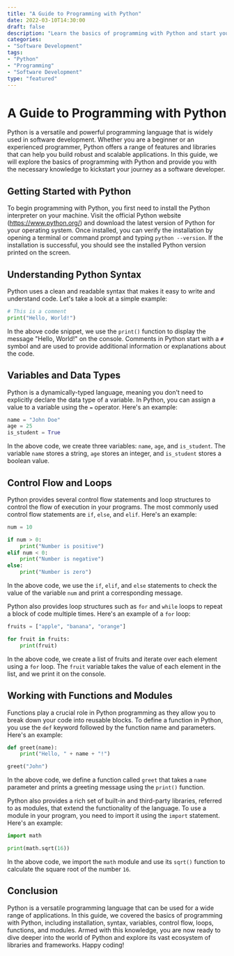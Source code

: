 ```yaml
--- 
title: "A Guide to Programming with Python" 
date: 2022-03-10T14:30:00 
draft: false 
description: "Learn the basics of programming with Python and start your journey as a software developer." 
categories: 
- "Software Development" 
tags: 
- "Python" 
- "Programming" 
- "Software Development" 
type: "featured" 
--- 
```


# A Guide to Programming with Python

Python is a versatile and powerful programming language that is widely used in software development. Whether you are a beginner or an experienced programmer, Python offers a range of features and libraries that can help you build robust and scalable applications. In this guide, we will explore the basics of programming with Python and provide you with the necessary knowledge to kickstart your journey as a software developer.

## Getting Started with Python

To begin programming with Python, you first need to install the Python interpreter on your machine. Visit the official Python website (https://www.python.org/) and download the latest version of Python for your operating system. Once installed, you can verify the installation by opening a terminal or command prompt and typing `python --version`. If the installation is successful, you should see the installed Python version printed on the screen.

## Understanding Python Syntax

Python uses a clean and readable syntax that makes it easy to write and understand code. Let's take a look at a simple example:

```python
# This is a comment
print("Hello, World!")
```

In the above code snippet, we use the `print()` function to display the message "Hello, World!" on the console. Comments in Python start with a `#` symbol and are used to provide additional information or explanations about the code.

## Variables and Data Types

Python is a dynamically-typed language, meaning you don't need to explicitly declare the data type of a variable. In Python, you can assign a value to a variable using the `=` operator. Here's an example:

```python
name = "John Doe"
age = 25
is_student = True
```

In the above code, we create three variables: `name`, `age`, and `is_student`. The variable `name` stores a string, `age` stores an integer, and `is_student` stores a boolean value.

## Control Flow and Loops

Python provides several control flow statements and loop structures to control the flow of execution in your programs. The most commonly used control flow statements are `if`, `else`, and `elif`. Here's an example:

```python
num = 10

if num > 0:
    print("Number is positive")
elif num < 0:
    print("Number is negative")
else:
    print("Number is zero")
```

In the above code, we use the `if`, `elif`, and `else` statements to check the value of the variable `num` and print a corresponding message.

Python also provides loop structures such as `for` and `while` loops to repeat a block of code multiple times. Here's an example of a `for` loop:

```python
fruits = ["apple", "banana", "orange"]

for fruit in fruits:
    print(fruit)
```

In the above code, we create a list of fruits and iterate over each element using a `for` loop. The `fruit` variable takes the value of each element in the list, and we print it on the console.

## Working with Functions and Modules

Functions play a crucial role in Python programming as they allow you to break down your code into reusable blocks. To define a function in Python, you use the `def` keyword followed by the function name and parameters. Here's an example:

```python
def greet(name):
    print("Hello, " + name + "!")

greet("John")
```

In the above code, we define a function called `greet` that takes a `name` parameter and prints a greeting message using the `print()` function.

Python also provides a rich set of built-in and third-party libraries, referred to as modules, that extend the functionality of the language. To use a module in your program, you need to import it using the `import` statement. Here's an example:

```python
import math

print(math.sqrt(16))
```

In the above code, we import the `math` module and use its `sqrt()` function to calculate the square root of the number `16`.

## Conclusion

Python is a versatile programming language that can be used for a wide range of applications. In this guide, we covered the basics of programming with Python, including installation, syntax, variables, control flow, loops, functions, and modules. Armed with this knowledge, you are now ready to dive deeper into the world of Python and explore its vast ecosystem of libraries and frameworks. Happy coding!
